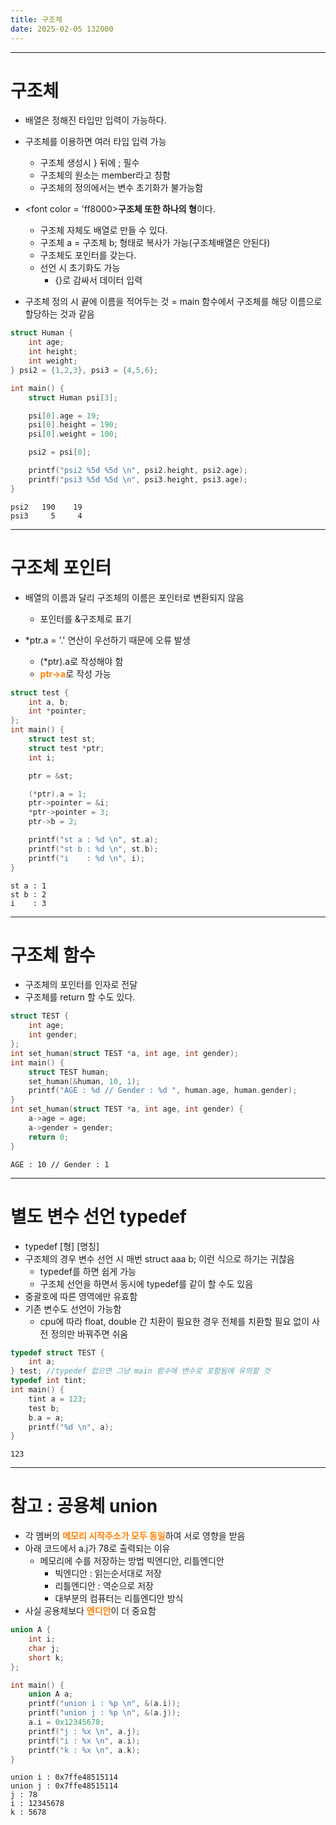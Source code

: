 ```yaml
---
title: 구조체
date: 2025-02-05 132000
---
```

---
# 구조체
* 배열은 정해진 타입만 입력이 가능하다.
* 구조체를 이용하면 여러 타입 입력 가능
  * 구조체 생성시 } 뒤에 ; 필수
  * 구조체의 원소는 member라고 칭함
  * 구조체의 정의에서는 변수 초기화가 불가능함

* <font color = 'ff8000><b>구조체 또한 하나의 형</b></font>이다.
  * 구조체 자체도 배열로 만들 수 있다.
  * 구조체 a = 구조체 b; 형태로 복사가 가능(구조체배열은 안된다)
  * 구조체도 포인터를 갖는다.
  * 선언 시 초기화도 가능
    * {}로 감싸서 데이터 입력

* 구조체 정의 시 끝에 이름을 적어두는 것 = main 함수에서 구조체를 해당 이름으로 할당하는 것과 같음

```c
struct Human {
    int age;
    int height;
    int weight;
} psi2 = {1,2,3}, psi3 = {4,5,6};

int main() {
    struct Human psi[3];

    psi[0].age = 19;
    psi[0].height = 190;
    psi[0].weight = 100;

    psi2 = psi[0];

    printf("psi2 %5d %5d \n", psi2.height, psi2.age);
    printf("psi3 %5d %5d \n", psi3.height, psi3.age);
}
```
```text
psi2   190    19 
psi3     5     4 
```

---
# 구조체 포인터
* 배열의 이름과 달리 구조체의 이름은 포인터로 변환되지 않음
  * 포인터를 &구조체로 표기

* *ptr.a = '.' 연산이 우선하기 때문에 오류 발생
  * (*ptr).a로 작성해야 함
  * <font color = 'ff8000'><b>ptr->a</b></font>로 작성 가능

```c
struct test {
    int a, b;
    int *pointer;
};
int main() {
    struct test st;
    struct test *ptr;
    int i;

    ptr = &st;

    (*ptr).a = 1;
    ptr->pointer = &i;
    *ptr->pointer = 3;
    ptr->b = 2;

    printf("st a : %d \n", st.a);
    printf("st b : %d \n", st.b);
    printf("i    : %d \n", i);
}
```
```text
st a : 1 
st b : 2 
i    : 3 
```

---
# 구조체 함수
* 구조체의 포인터를 인자로 전달
* 구조체를 return 할 수도 있다.

```c
struct TEST {
    int age;
    int gender;
};
int set_human(struct TEST *a, int age, int gender);
int main() {
    struct TEST human;
    set_human(&human, 10, 1);
    printf("AGE : %d // Gender : %d ", human.age, human.gender);
}
int set_human(struct TEST *a, int age, int gender) {
    a->age = age;
    a->gender = gender;
    return 0;
}
```
```text
AGE : 10 // Gender : 1
```

---
# 별도 변수 선언 typedef
* typedef [형] [명칭]
* 구조체의 경우 변수 선언 시 매번 struct aaa b; 이런 식으로 하기는 귀찮음
  * typedef를 하면 쉽게 가능
  * 구조체 선언을 하면서 동시에 typedef를 같이 할 수도 있음
* 중괄호에 따른 영역에만 유효함
* 기존 변수도 선언이 가능함
  * cpu에 따라 float, double 간 치환이 필요한 경우 전체를 치환할 필요 없이 사전 정의만 바꿔주면 쉬움
 
```c
typedef struct TEST {
    int a;
} test; //typedef 없으면 그냥 main 함수에 변수로 포함됨에 유의할 것
typedef int tint;
int main() {
    tint a = 123;
    test b;
    b.a = a;
    printf("%d \n", a);
}
```
```text
123
```

---
# 참고 : 공용체 union
* 각 멤버의 <font color = 'ff8000'><b>메모리 시작주소가 모두 동일</b></font>하여 서로 영향을 받음
* 아래 코드에서 a.j가 78로 출력되는 이유
  * 메모리에 수를 저장하는 방법 빅엔디안, 리틀엔디안
    * 빅엔디안   : 읽는순서대로 저장
    * 리틀엔디안 : 역순으로 저장
    * 대부분의 컴퓨터는 리틀엔디안 방식
* 사실 공용체보다 <font color = 'ff8000'><b>엔디안</b></font>이 더 중요함

```c
union A {
    int i;
    char j;
    short k;
};

int main() {
    union A a;
    printf("union i : %p \n", &(a.i));
    printf("union j : %p \n", &(a.j));
    a.i = 0x12345678;
    printf("j : %x \n", a.j);
    printf("i : %x \n", a.i);
    printf("k : %x \n", a.k);
}
```
```text
union i : 0x7ffe48515114 
union j : 0x7ffe48515114 
j : 78 
i : 12345678 
k : 5678 
```
